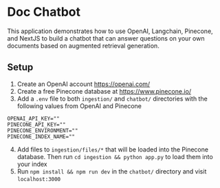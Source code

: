 # Doc Chatbot

This application demonstrates how to use OpenAI, Langchain, Pinecone, and NextJS to build a
chatbot that can answer questions on your own documents based on augmented retrieval generation.

## Setup

1. Create an OpenAI account https://openai.com/
2. Create a free Pinecone database at https://www.pinecone.io/
3. Add a `.env` file to both `ingestion/` and `chatbot/` directories with the following values from OpenAI and Pinecone

```
OPENAI_API_KEY=""
PINECONE_API_KEY=""
PINECONE_ENVIRONMENT=""
PINECONE_INDEX_NAME=""
```

4. Add files to `ingestion/files/*` that will be loaded into the Pinecone database. Then run `cd ingestion && python app.py` to load them into your index
5. Run `npm install && npm run dev` in the `chatbot/` directory and visit `localhost:3000`
